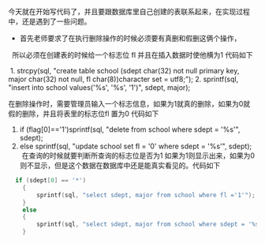今天就在开始写代码了，并且要跟数据库里自己创建的表联系起来，在实现过程中，还是遇到了一些问题。

* 首先老师要求了在执行删除操作的时候必须要有真删和假删这俩个操作，

 
 所以必须在创建表的时候给一个标志位 fl 并且在插入数据时使他横为1 代码如下
 
  1. strcpy(sql, "create table school (sdept char(32) not null primary key, major char(32) not null, fl char(8))character set = utf8;");
  2. sprintf(sql, "insert into school values('%s', '%s', '1')", sdept, major);
  
  在删除操作时，需要管理员输入一个标志信息，如果为1就真的删除，如果为0就假的删除，并且将表里的标志位fl 置为0 代码如下
  
  1. if (flag[0]=='1')sprintf(sql, "delete from school where sdept = '%s'", sdept);
  2. else sprintf(sql, "update school set fl = '0' where sdept = '%s'", sdept);
 
  在查询的时候就要判断所查询的标志位是否为1 如果为1则显示出来，如果为0则不显示，但是这个数据在数据库中还是能真实看见的。代码如下
  
```c 
  if (sdept[0] == '*')
	{
		sprintf(sql, "select sdept, major from school where fl ='1'");
	}
	else
	{
		sprintf(sql, "select sdept, major from school where sdept = '%s' and fl ='1'", sdept);
	}
  ```
